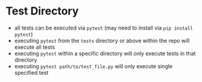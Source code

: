 # Test Directory
- all tests can be executed via `pytest` (may need to install via `pip install pytest`)
- executing `pytest` from the `tests` directory or above within the repo will execute all tests
- executing `pytest` within a specific directory will only execute tests in that directory
- executing `pytest path/to/test_file.py` will only execute single specified test
